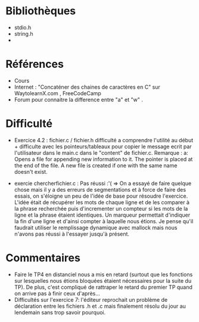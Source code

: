 # Bibliothèques
* stdio.h
* string.h
* 

# Références
* Cours
* Internet : "Concaténer des chaines de caractères en C" sur WaytolearnX.com , FreeCodeCamp
* Forum pour connaitre la difference entre "a" et "w" .

# Difficulté
* Exercice 4.2 : fichier.c / fichier.h difficulté a comprendre l'utilité au début + difficulte avec les pointeurs/tableaux pour copier le  message ecrit par l'utilisateur dans le main.c dans le "content" de fichier.c. 
Remarque : a: Opens a file for appending new information to it. The pointer is placed at the end of the file. A new file is created if one with the same name doesn't exist.

* exercie chercherfichier.c : Pas réussi :'(  => On a essayé de faire quelque chose mais il y a des erreurs de segmentations et à force de faire des essais, on s'éloigne un peu de l'idée de base pour résoudre l'exercice. L'idée était de récupérer les mots de chaque ligne et de les comparer à la phrase recherchée puis d'incrementer un compteur si les mots de la ligne et la phrase étaient identiques. Un marqueur permettait d'indiquer la fin d'une ligne et d'ainsi compter à laquelle nous étions. Je pense qu'il faudrait utiliser le remplissage dynamique avec mallock mais nous n'avons pas réussi à l'essayer jusqu'à présent.

# Commentaires
* Faire le TP4 en distanciel nous a mis en retard (surtout que les fonctions sur lesquelles nous étions bloquées étaient nécessaires pour la suite du TP). De plus, c'est compliqué de rattraper le retard du premier TP quand on arrive pas à finir ceux d'après...
* Difficultés sur l'exercice 7: l'éditeur reprochait un problème de déclaration entre les fichiers .h et .c mais finalement résolu du jour au lendemain sans trop savoir pourquoi.

